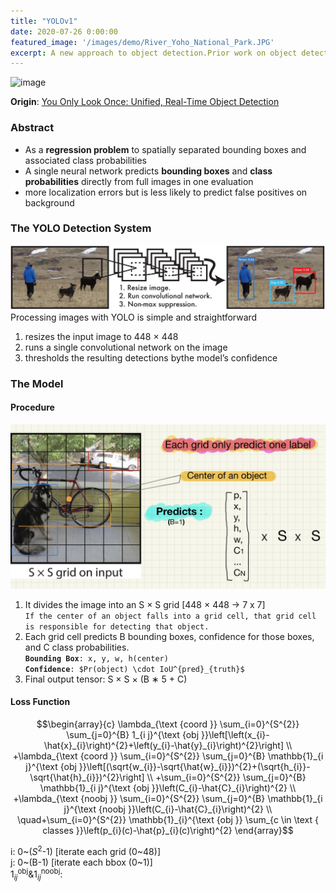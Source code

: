 ```yaml
---
title: "YOLOv1"
date: 2020-07-26 0:00:00
featured_image: '/images/demo/River_Yoho_National_Park.JPG'
excerpt: A new approach to object detection.Prior work on object detection repurposes classifiers to perform detection. Instead, Joseph Redmon’s team frame object detection as a regression problem to spatially separated bounding boxes and associated class probabilities.
---
```

<head>
    <script src="https://cdn.mathjax.org/mathjax/latest/MathJax.js?config=TeX-AMS-MML_HTMLorMML" type="text/javascript"></script>
    <script type="text/x-mathjax-config">
        MathJax.Hub.Config({
            tex2jax: {
            skipTags: ['script', 'noscript', 'style', 'textarea', 'pre'],
            inlineMath: [['$','$']]
            }
        });
    </script>
</head>

![image](/images/demo/River_Yoho_National_Park.JPG)

**Origin**: [You Only Look Once: Unified, Real-Time Object Detection](https://arxiv.org/pdf/1506.02640.pdf)

### Abstract
* As a **regression problem** to spatially separated bounding boxes and
associated class probabilities
* A single neural network predicts **bounding boxes** and **class probabilities** directly from
full images in one evaluation
* more localization errors but is less likely to predict
false positives on background

### The YOLO Detection System
![Figure 1](/images/Paper/YOLOv1/figure_1.JPG)
Processing images with YOLO is simple and straightforward
1. resizes the input image to 448 × 448
2. runs a single convolutional network on the image
3. thresholds the resulting detections bythe model’s confidence

### The Model
#### Procedure
![Figure 2](/images/Paper/YOLOv1/figure_2.jpg)
1. It divides the image into an S × S grid [448 × 448 -> 7 x 7]<br>
`If the center of an object falls into a grid cell, that grid cell is responsible for detecting that object.`
2. Each grid cell predicts B bounding boxes, confidence for those boxes, and C class probabilities.<br>**`Bounding Box`**`: x, y, w, h(center)`<br>**`Confidence`**`: $Pr(object) \cdot IoU^{pred}_{truth}$`
3. Final output tensor: S × S × (B ∗ 5 + C)

#### Loss Function

$$\begin{array}{c}
\lambda_{\text {coord }} \sum_{i=0}^{S^{2}} \sum_{j=0}^{B} 1_{i j}^{\text {obj }}\left[\left(x_{i}-\hat{x}_{i}\right)^{2}+\left(y_{i}-\hat{y}_{i}\right)^{2}\right] \\
+\lambda_{\text {coord }} \sum_{i=0}^{S^{2}} \sum_{j=0}^{B} \mathbb{1}_{i j}^{\text {obj }}\left[(\sqrt{w_{i}}-\sqrt{\hat{w}_{i}})^{2}+(\sqrt{h_{i}}-\sqrt{\hat{h}_{i}})^{2}\right] \\
+\sum_{i=0}^{S^{2}} \sum_{j=0}^{B} \mathbb{1}_{i j}^{\text {obj }}\left(C_{i}-\hat{C}_{i}\right)^{2} \\
+\lambda_{\text {noobj }} \sum_{i=0}^{S^{2}} \sum_{j=0}^{B} \mathbb{1}_{i j}^{\text {noobj }}\left(C_{i}-\hat{C}_{i}\right)^{2} \\
\quad+\sum_{i=0}^{S^{2}} \mathbb{1}_{i}^{\text {obj }} \sum_{c \in \text { classes }}\left(p_{i}(c)-\hat{p}_{i}(c)\right)^{2}
\end{array}$$

i: 0~($S^2$-1) [iterate each grid (0~48)]<br>
j: 0~(B-1) [iterate each bbox (0~1)]<br>
$1_{i j}^{\mathrm{obj}} \& 1_{i j}^{\mathrm{noobj}}:$
